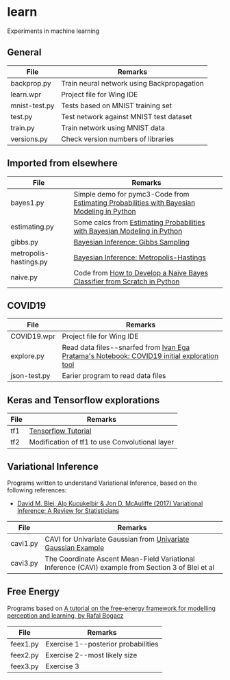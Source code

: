 # learn
Experiments in machine learning

## General

| File  | Remarks |
|---------------|--------------------------------------------|
| backprop.py | Train neural network using Backpropagation |
| learn.wpr | Project file for Wing IDE |
| mnist-test.py | Tests based on MNIST training set |
| test.py  | Test network against MNIST test dataset |
| train.py      | Train network using MNIST data |
| versions.py |Check version numbers of libraries|

## Imported from elsewhere

| File  | Remarks |
|-------------------------|------------------------------------------------------------------------------------|
| bayes1.py |Simple  demo for pymc3-Code from [Estimating Probabilities with Bayesian Modeling in Python](https://towardsdatascience.com/estimating-probabilities-with-bayesian-modeling-in-python-7144be007815)|
| estimating.py| Some calcs from [Estimating Probabilities with Bayesian Modeling in Python](https://towardsdatascience.com/estimating-probabilities-with-bayesian-modeling-in-python-7144be007815)|
| gibbs.py |  [Bayesian Inference: Gibbs Sampling](http://www2.bcs.rochester.edu/sites/jacobslab/cheat_sheets.html) |
| metropolis-hastings.py | [Bayesian Inference: Metropolis-Hastings](http://www2.bcs.rochester.edu/sites/jacobslab/cheat_sheets.html)|
| naive.py | Code from [How to Develop a Naive Bayes Classifier from Scratch in Python](https://machinelearningmastery.com/classification-as-conditional-probability-and-the-naive-bayes-algorithm/)|

## COVID19

| File  | Remarks |
|---------------|--------------------------------------------|
| COVID19.wpr | Project file for Wing IDE |
| explore.py | Read data files--snarfed from [Ivan Ega Pratama's Notebook: COVID19 initial exploration tool](https://www.kaggle.com/ivanegapratama/covid-eda-initial-exploration-tool)|
| json-test.py| Earier program to read data files|

## Keras and Tensorflow explorations

| File  | Remarks |
|---------------|--------------------------------------------|
|tf1|[Tensorflow Tutorial](https://www.tensorflow.org/tutorials/quickstart/beginner)|
|tf2|Modification of tf1 to use Convolutional layer|

## Variational Inference

Programs written to understand Variational Inference, based on the following references:
 * [David M. Blei, Alp Kucukelbir & Jon D. McAuliffe (2017) Variational Inference: A Review for Statisticians](http://www.cs.columbia.edu/~blei/fogm/2018F/materials/BleiKucukelbirMcAuliffe2017.pdf)
 
| File  | Remarks |
|---------------|-------------------------------------------------------------------------------------------|
|cavi1.py|CAVI for Univariate Gaussian from [Univariate Gaussian Example](https://suzyahyah.github.io/bayesian%20inference/machine%20learning/variational%20inference/2019/03/20/CAVI.html)|
|cavi3.py|The Coordinate Ascent Mean-Field Variational Inference (CAVI) example from Section 3 of Blei et al|

## Free Energy

Programs based on [A tutorial on the free-energy framework for modelling perception
and learning, by Rafal Bogacz](https://www.sciencedirect.com/science/article/pii/S0022249615000759)

| File  | Remarks |
|---------------|-------------------------------------------------------------------------------------------|
|feex1.py| Exercise 1--posterior probabilities|
|feex2.py| Exercise 2--most likely size|
|feex3.py| Exercise 3|